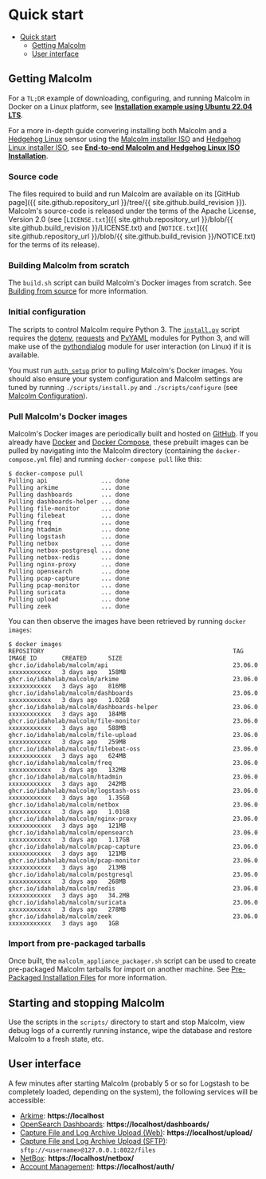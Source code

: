 # <a name="QuickStart"></a>Quick start

* [Quick start](#QuickStart)
    - [Getting Malcolm](#GetMalcolm)
    - [User interface](#UserInterfaceURLs)

## <a name="GetMalcolm"></a>Getting Malcolm

For a `TL;DR` example of downloading, configuring, and running Malcolm in Docker on a Linux platform, see **[Installation example using Ubuntu 22.04 LTS](ubuntu-install-example.md#InstallationExample)**.

For a more in-depth guide convering installing both Malcolm and a [Hedgehog Linux](hedgehog.md) sensor using the [Malcolm installer ISO](malcolm-iso.md#ISO) and [Hedgehog Linux installer ISO](hedgehog-installation.md#HedgehogInstallation), see **[End-to-end Malcolm and Hedgehog Linux ISO Installation](malcolm-hedgehog-e2e-iso-install.md#InstallationExample)**.

### Source code

The files required to build and run Malcolm are available on its [GitHub page]({{ site.github.repository_url }}/tree/{{ site.github.build_revision }}). Malcolm's source-code is released under the terms of the Apache License, Version 2.0 (see [`LICENSE.txt`]({{ site.github.repository_url }}/blob/{{ site.github.build_revision }}/LICENSE.txt) and [`NOTICE.txt`]({{ site.github.repository_url }}/blob/{{ site.github.build_revision }}/NOTICE.txt) for the terms of its release).

### Building Malcolm from scratch

The `build.sh` script can build Malcolm's Docker images from scratch. See [Building from source](development.md#Build) for more information.

### Initial configuration

The scripts to control Malcolm require Python 3. The [`install.py`](malcolm-config.md#ConfigAndTuning) script requires the [dotenv](https://github.com/theskumar/python-dotenv), [requests](https://docs.python-requests.org/en/latest/) and [PyYAML](https://pyyaml.org/) modules for Python 3, and will make use of the [pythondialog](https://pythondialog.sourceforge.io/) module for user interaction (on Linux) if it is available.

You must run [`auth_setup`](authsetup.md#AuthSetup) prior to pulling Malcolm's Docker images. You should also ensure your system configuration and Malcolm settings are tuned by running `./scripts/install.py` and `./scripts/configure` (see [Malcolm Configuration](malcolm-config.md#ConfigAndTuning)).
    
### Pull Malcolm's Docker images

Malcolm's Docker images are periodically built and hosted on [GitHub](https://github.com/orgs/idaholab/packages?repo_name=Malcolm). If you already have [Docker](https://www.docker.com/) and [Docker Compose](https://docs.docker.com/compose/), these prebuilt images can be pulled by navigating into the Malcolm directory (containing the `docker-compose.yml` file) and running `docker-compose pull` like this:
```
$ docker-compose pull
Pulling api               ... done
Pulling arkime            ... done
Pulling dashboards        ... done
Pulling dashboards-helper ... done
Pulling file-monitor      ... done
Pulling filebeat          ... done
Pulling freq              ... done
Pulling htadmin           ... done
Pulling logstash          ... done
Pulling netbox            ... done
Pulling netbox-postgresql ... done
Pulling netbox-redis      ... done
Pulling nginx-proxy       ... done
Pulling opensearch        ... done
Pulling pcap-capture      ... done
Pulling pcap-monitor      ... done
Pulling suricata          ... done
Pulling upload            ... done
Pulling zeek              ... done
```

You can then observe the images have been retrieved by running `docker images`:
```
$ docker images
REPOSITORY                                                     TAG               IMAGE ID       CREATED      SIZE
ghcr.io/idaholab/malcolm/api                                   23.06.0           xxxxxxxxxxxx   3 days ago   158MB
ghcr.io/idaholab/malcolm/arkime                                23.06.0           xxxxxxxxxxxx   3 days ago   816MB
ghcr.io/idaholab/malcolm/dashboards                            23.06.0           xxxxxxxxxxxx   3 days ago   1.02GB
ghcr.io/idaholab/malcolm/dashboards-helper                     23.06.0           xxxxxxxxxxxx   3 days ago   184MB
ghcr.io/idaholab/malcolm/file-monitor                          23.06.0           xxxxxxxxxxxx   3 days ago   588MB
ghcr.io/idaholab/malcolm/file-upload                           23.06.0           xxxxxxxxxxxx   3 days ago   259MB
ghcr.io/idaholab/malcolm/filebeat-oss                          23.06.0           xxxxxxxxxxxx   3 days ago   624MB
ghcr.io/idaholab/malcolm/freq                                  23.06.0           xxxxxxxxxxxx   3 days ago   132MB
ghcr.io/idaholab/malcolm/htadmin                               23.06.0           xxxxxxxxxxxx   3 days ago   242MB
ghcr.io/idaholab/malcolm/logstash-oss                          23.06.0           xxxxxxxxxxxx   3 days ago   1.35GB
ghcr.io/idaholab/malcolm/netbox                                23.06.0           xxxxxxxxxxxx   3 days ago   1.01GB
ghcr.io/idaholab/malcolm/nginx-proxy                           23.06.0           xxxxxxxxxxxx   3 days ago   121MB
ghcr.io/idaholab/malcolm/opensearch                            23.06.0           xxxxxxxxxxxx   3 days ago   1.17GB
ghcr.io/idaholab/malcolm/pcap-capture                          23.06.0           xxxxxxxxxxxx   3 days ago   121MB
ghcr.io/idaholab/malcolm/pcap-monitor                          23.06.0           xxxxxxxxxxxx   3 days ago   213MB
ghcr.io/idaholab/malcolm/postgresql                            23.06.0           xxxxxxxxxxxx   3 days ago   268MB
ghcr.io/idaholab/malcolm/redis                                 23.06.0           xxxxxxxxxxxx   3 days ago   34.2MB
ghcr.io/idaholab/malcolm/suricata                              23.06.0           xxxxxxxxxxxx   3 days ago   278MB
ghcr.io/idaholab/malcolm/zeek                                  23.06.0           xxxxxxxxxxxx   3 days ago   1GB
```

### Import from pre-packaged tarballs

Once built, the `malcolm_appliance_packager.sh` script can be used to create pre-packaged Malcolm tarballs for import on another machine. See [Pre-Packaged Installation Files](development.md#Packager) for more information.

## Starting and stopping Malcolm

Use the scripts in the `scripts/` directory to start and stop Malcolm, view debug logs of a currently running
instance, wipe the database and restore Malcolm to a fresh state, etc.

## <a name="UserInterfaceURLs"></a>User interface

A few minutes after starting Malcolm (probably 5 or so for Logstash to be completely loaded, depending on the system), the following services will be accessible:

* [Arkime](https://arkime.com/): **https://localhost**
* [OpenSearch Dashboards](https://opensearch.org/docs/latest/dashboards/index/): **https://localhost/dashboards/**
* [Capture File and Log Archive Upload (Web)](upload.md#Upload): **https://localhost/upload/**
* [Capture File and Log Archive Upload (SFTP)](upload.md#Upload): `sftp://<username>@127.0.0.1:8022/files`
* [NetBox](asset-interaction-analysis.md#AssetInteractionAnalysis): **https://localhost/netbox/**
* [Account Management](authsetup.md#AuthBasicAccountManagement): **https://localhost/auth/**